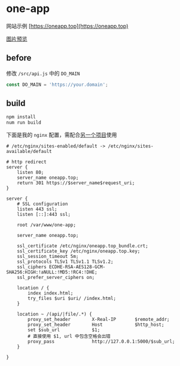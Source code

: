 # one-app

网站示例 [https://oneapp.top](https://oneapp.top)

[图片预览](./preview/preview.md)

## before

修改 `/src/api.js` 中的 `DO_MAIN`

```js
const DO_MAIN = 'https://your.domain';
```

## build

```bash
npm install
num run build
```

下面是我的 `nginx` 配置，需配合[另一个项目](https://github.com/gene9831/one-app-api)使用

```nginx
# /etc/nginx/sites-enabled/default -> /etc/nginx/sites-available/default

# http redirect
server {
    listen 80;
    server_name oneapp.top;
    return 301 https://$server_name$request_uri;
}

server {
    # SSL configuration
    listen 443 ssl;
    listen [::]:443 ssl;

    root /var/www/one-app;

    server_name oneapp.top;

    ssl_certificate /etc/nginx/oneapp.top_bundle.crt;
    ssl_certificate_key /etc/nginx/oneapp.top.key;
    ssl_session_timeout 5m;
    ssl_protocols TLSv1 TLSv1.1 TLSv1.2;
    ssl_ciphers ECDHE-RSA-AES128-GCM-SHA256:HIGH:!aNULL:!MD5:!RC4:!DHE;
    ssl_prefer_server_ciphers on;

    location / {
        index index.html;
        try_files $uri $uri/ /index.html;
    }

    location ~ /(api/|file/.*) {
        proxy_set_header        X-Real-IP       $remote_addr;
        proxy_set_header        Host            $http_host;
        set $sub_url            $1;
        # 直接使用 $1, url 中包含空格会出错
        proxy_pass              http://127.0.0.1:5000/$sub_url;
    }

}
```
